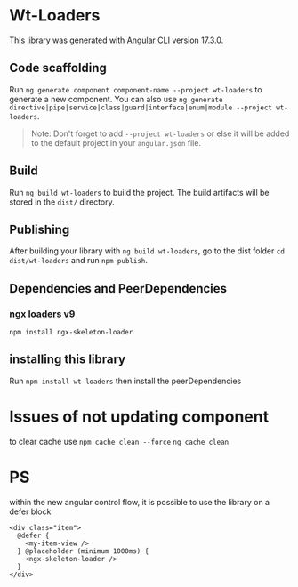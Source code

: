 # Wt-Loaders

This library was generated with [Angular CLI](https://github.com/angular/angular-cli) version 17.3.0.

## Code scaffolding

Run `ng generate component component-name --project wt-loaders` to generate a new component. You can also use `ng generate directive|pipe|service|class|guard|interface|enum|module --project wt-loaders`.
> Note: Don't forget to add `--project wt-loaders` or else it will be added to the default project in your `angular.json` file.

## Build
Run `ng build wt-loaders` to build the project. The build artifacts will be stored in the `dist/` directory.

## Publishing
After building your library with `ng build wt-loaders`, go to the dist folder `cd dist/wt-loaders` and run `npm publish`.

## Dependencies and PeerDependencies
### ngx loaders v9
`npm install ngx-skeleton-loader`

## installing this library
Run `npm install wt-loaders` then install the peerDependencies

# Issues of not updating component
to clear cache use
`npm cache clean --force`
`ng cache clean`


# PS
within the new angular control flow, it is possible to use the library on a defer block
```angular2html
<div class="item">
  @defer {
    <my-item-view />
  } @placeholder (minimum 1000ms) {
    <ngx-skeleton-loader />
  }
</div>
```
